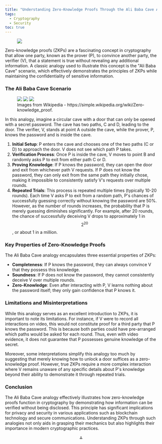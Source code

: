 ```yaml
---
title: "Understanding Zero-Knowledge Proofs Through the Ali Baba Cave Analogy"
tags:
  - Cryptography
  - Security
toc: true
---
```


<figure>
	<a href=""><img src="https://images.pexels.com/photos/5952651/pexels-photo-5952651.jpeg?auto=compress&cs=tinysrgb&w=1260&h=750&dpr=1"></a>
</figure>


Zero-knowledge proofs (ZKPs) are a fascinating concept in cryptography that allow one party, known as the prover (P), to convince another party, the verifier (V), that a statement is true without revealing any additional information. A classic analogy used to illustrate this concept is the "Ali Baba Cave" scenario, which effectively demonstrates the principles of ZKPs while maintaining the confidentiality of sensitive information.

### The Ali Baba Cave Scenario

<figure class="third">
	<img src="https://upload.wikimedia.org/wikipedia/commons/d/dd/Zkip_alibaba1.png">
	<img src="https://upload.wikimedia.org/wikipedia/commons/c/cc/Zkip_alibaba2.png">
	<img src="https://upload.wikimedia.org/wikipedia/commons/a/a1/Zkip_alibaba3.png">
<figcaption>Images from Wikipedia - https://simple.wikipedia.org/wiki/Zero-knowledge_proof.</figcaption>
</figure>

In this analogy, imagine a circular cave with a door that can only be opened with a secret password. The cave has two paths, C and D, leading to the door. The verifier, V, stands at point A outside the cave, while the prover, P, knows the password and is inside the cave.

1. **Initial Setup**: P enters the cave and chooses one of the two paths (C or D) to approach the door. V does not see which path P takes.
2. **Verification Process**: Once P is inside the cave, V moves to point B and randomly asks P to exit from either path C or D.
3. **Proving Knowledge**: If P knows the password, they can open the door and exit from whichever path V requests. If P does not know the password, they can only exit from the same path they initially chose, making it impossible to consistently satisfy V's requests over multiple rounds.
4. **Repeated Trials**: This process is repeated multiple times (typically 10-20 rounds). Each time V asks P to exit from a random path, P's chances of successfully guessing correctly without knowing the password are 50%. However, as the number of rounds increases, the probability that P is merely guessing diminishes significantly. For example, after 20 rounds, the chance of successfully deceiving V drops to approximately 1 in $$
2^{20}
$$, or about 1 in a million.

### Key Properties of Zero-Knowledge Proofs

The Ali Baba Cave analogy encapsulates three essential properties of ZKPs:

- **Completeness**: If P knows the password, they can always convince V that they possess this knowledge.
- **Soundness**: If P does not know the password, they cannot consistently deceive V over multiple rounds.
- **Zero-Knowledge**: Even after interacting with P, V learns nothing about the password itself; they only gain confidence that P knows it.


### Limitations and Misinterpretations

While this analogy serves as an excellent introduction to ZKPs, it is important to note its limitations. For instance, if V were to record all interactions on video, this would not constitute proof for a third party that P knows the password. This is because both parties could have pre-arranged which paths would be asked for each round. Thus, even with video evidence, it does not guarantee that P possesses genuine knowledge of the secret.

Moreover, some interpretations simplify this analogy too much by suggesting that merely knowing how to unlock a door suffices as a zero-knowledge proof. However, true ZKPs require a more complex interaction where V remains unaware of any specific details about P's knowledge beyond their ability to demonstrate it through repeated trials.

### Conclusion

The Ali Baba Cave analogy effectively illustrates how zero-knowledge proofs function in cryptography by demonstrating how information can be verified without being disclosed. This principle has significant implications for privacy and security in various applications such as blockchain technology and secure communications. Understanding ZKPs through such analogies not only aids in grasping their mechanics but also highlights their importance in modern cryptographic practices.

<div style="text-align: center">⁂</div>

[^1]: https://arxiv.org/abs/2308.07309

[^2]: https://www.semanticscholar.org/paper/287f20f82816ef56f1772749924a5a010d423f01

[^3]: https://www.semanticscholar.org/paper/4b01096168bcdbe8de127e2b4553d2d124e1bfa9

[^4]: https://www.semanticscholar.org/paper/38b2e7677bc5edfefe0a99da1adba7b76359baab

[^5]: https://arxiv.org/abs/2402.03834

[^6]: https://www.semanticscholar.org/paper/21b651854089a64d738538514f528d1884b43123

[^7]: https://www.semanticscholar.org/paper/e59a508a84c99292e882e482e76660057223daf0

[^8]: https://www.ncbi.nlm.nih.gov/pmc/articles/PMC9414062/

[^9]: https://en.wikipedia.org/wiki/Zero-knowledge_proof

[^10]: https://www.reddit.com/r/cryptography/comments/yitycd/is_this_simplified_ali_baba_cave_still_a/

[^11]: https://www.chainalysis.com/blog/introduction-to-zero-knowledge-proofs-zkps/

[^12]: https://www.byont.io/blog/zero-knowledge-proof-how-it-works-and-the-alibaba-cave-experiment

[^13]: https://hacken.io/discover/zero-knowledge-proof/

[^14]: https://eprint.iacr.org/2023/079.pdf

[^15]: https://veridas.com/en/what-is-zero-knowledge-proof/

[^16]: https://pages.cs.wisc.edu/~mkowalcz/628.pdf

[^17]: https://chain.link/education/zero-knowledge-proof-zkp

[^18]: https://transak.com/blog/what-are-zero-knowledge-proofs-a-detailed-explainer